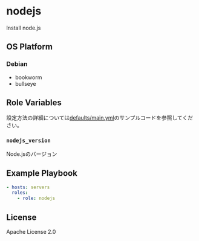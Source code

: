 nodejs
=================

Install node.js

OS Platform
-----------------

### Debian

- bookworm
- bullseye

Role Variables
--------------

設定方法の詳細については[defaults/main.yml](defaults/main.yml)のサンプルコードを参照してください。

### `nodejs_version`

Node.jsのバージョン

Example Playbook
--------------

```yaml
- hosts: servers
  roles:
    - role: nodejs
```

License
--------------

Apache License 2.0
